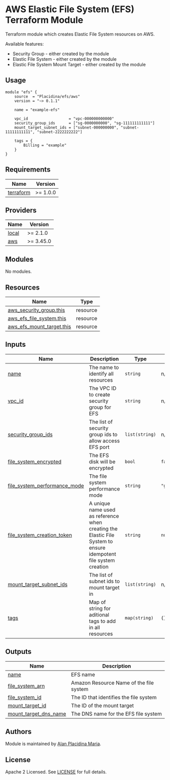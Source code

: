 # AWS Elastic File System (EFS) Terraform Module

Terraform module which creates Elastic File System resources on AWS.

Available features:

- Security Group - either created by the module
- Elastic File System - either created by the module
- Elastic File System Mount Target - either created by the module

## Usage

```hcl
module "efs" {
    source  = "Placidina/efs/aws"
    version = "~> 0.1.1"

    name = "example-efs"

    vpc_id                  = "vpc-000000000000"
    security_group_ids      = ["sg-0000000000", "sg-111111111111"]
    mount_target_subnet_ids = ["subnet-000000000", "subnet-11111111111", "subnet-2222222222"]

    tags = {
        Billing = "example"
    }
}
```

## Requirements

| Name | Version |
|---|---|
| [terraform](https://www.terraform.io/downloads.html) | >= 1.0.0 |


## Providers

| Name | Version |
|---|---|
| [local](https://registry.terraform.io/providers/hashicorp/local/latest) | >= 2.1.0 |
| [aws](https://registry.terraform.io/providers/hashicorp/aws/latest) | >= 3.45.0 |

## Modules

No modules.

## Resources

| Name | Type |
|---|---|
| [aws_security_group.this](https://registry.terraform.io/providers/hashicorp/aws/latest/docs/resources/security_group) | resource |
| [aws_efs_file_system.this](https://registry.terraform.io/providers/hashicorp/aws/latest/docs/resources/efs_file_system) | resource |
| [aws_efs_mount_target.this](https://registry.terraform.io/providers/hashicorp/aws/latest/docs/resources/efs_mount_target) | resource |

## Inputs

| Name | Description | Type | Default | Required |
|---|---|--|--|--|
| <a name="input_name"></a> [name](#input\_name) | The name to identify all resources | `string` | n/a | yes |
| <a name="input_vpc_id"></a> [vpc_id](#input\_vpc\_id) | The VPC ID to create security group for EFS | `string` | n/a | yes |
| <a name="input_security_group_ids"></a> [security_group_ids](#input\_security\_group\_ids) | The list of security group ids to allow access EFS port | `list(string)` | n/a | yes |
| <a name="input_file_system_encrypted"></a> [file_system_encrypted](#input\_file\_system\_encrypted) | The EFS disk will be encrypted | `bool` | `false` | no |
| <a name="input_file_system_performance_mode"></a> [file_system_performance_mode](#input\_file\_system\_performance\_mode) | The file system performance mode | `string` | `"generalPurpose"` | no |
| <a name="input_file_system_creation_token"></a> [file_system_creation_token](#input\_file\_system\_creation\_token) | A unique name used as reference when creating the Elastic File System to ensure idempotent file system creation | `string` | `null` | no |
| <a name="input_mount_target_subnet_ids"></a> [mount_target_subnet_ids](#input\_mount\_target\_subnet\_ids) | The list of subnet ids to mount target in | `list(string)` | n/a | yes |
| <a name="input_tags"></a> [tags](#input\_tags) | Map of string for aditional tags to add in all resources | `map(string)` | `{}` | no |

## Outputs

| Name | Description |
|---|---|
| <a name="input_name"></a> [name](#input\_name) | EFS name |
| <a name="input_file_system_arn"></a> [file_system_arn](#input\_file\_system\_arn) | Amazon Resource Name of the file system |
| <a name="input_file_system_id"></a> [file_system_id](#input\_file\_system\_id) | The ID that identifies the file system |
| <a name="input_mount_target_id"></a> [mount_target_id](#input\_mount\_target\_id) | The ID of the mount target |
| <a name="input_mount_target_dns_name"></a> [mount_target_dns_name](#input\_mount\_target\_dns\_name) | The DNS name for the EFS file system |

## Authors

Module is maintained by [Alan Placidina Maria](https://github.com/Placidina).

## License

Apache 2 Licensed. See [LICENSE](https://github.com/Placidina/terraform-aws-efs-module/tree/master/LICENSE) for full details.